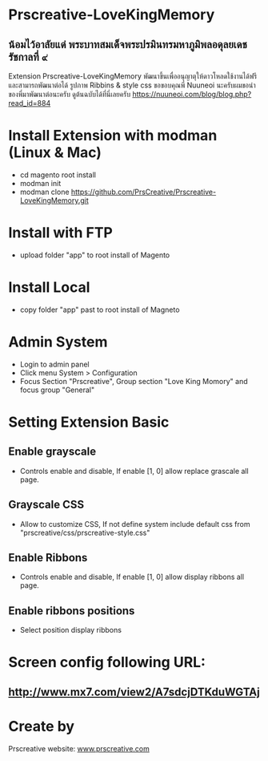 # Prscreative-LoveKingMemory
## น้อมไว้อาลัยแด่ พระบาทสมเด็จพระปรมินทรมหาภูมิพลอดุลยเดช รัชกาลที่ ๙ 
  Extension Prscreative-LoveKingMemory พัฒนาขึ้นเพื่ออนุญาตุให้ดาวโหลดใช้งานได้ฟรี และสามารถพัฒนาต่อได้
  รูปภาพ Ribbins & style css ขอขอบคุณพี่ Nuuneoi นะครับผมขอนำของพี่มาพัฒนาต่อนะครับ ดูต้นฉบับได้ที่นี่เลยครับ  https://nuuneoi.com/blog/blog.php?read_id=884

# Install Extension with modman (Linux & Mac)
* cd magento root install
* modman init
* modman clone https://github.com/PrsCreative/Prscreative-LoveKingMemory.git

# Install with FTP
* upload folder "app" to root install of Magento

# Install Local
* copy folder "app" past to root install of Magneto

# Admin System
* Login to admin panel
* Click menu System > Configuration
* Focus Section "Prscreative", Group section "Love King Momory"  and focus group "General"

# Setting Extension Basic

## Enable grayscale
* Controls enable and disable, If enable [1, 0] allow replace grascale all page.

## Grayscale CSS
* Allow to customize CSS, If not define system include default css from "prscreative/css/prscreative-style.css"

## Enable Ribbons
* Controls enable and disable, If enable [1, 0] allow display ribbons all page.

## Enable ribbons positions
* Select position display ribbons

# Screen config following URL:
## http://www.mx7.com/view2/A7sdcjDTKduWGTAj

# Create by
Prscreative
website: www.prscreative.com

